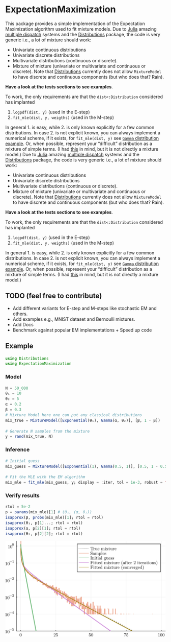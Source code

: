 # ExpectationMaximization

This package provides a simple implementation of the Expectation Maximization algorithm used to fit mixture models.
Due to [Julia](https://julialang.org/) amazing [multiple dispatch](https://www.youtube.com/watch?v=kc9HwsxE1OY) systems and the [Distributions](https://juliastats.org/Distributions.jl/stable/) package, the code is very generic i.e., a lot of mixture should work:

- Univariate continuous distributions
- Univariate discrete distributions
- Multivariate distributions (continuous or discrete).
- Mixture of mixture (univariate or multivariate and continuous or discrete). Note that [Distributions](https://juliastats.org/Distributions.jl/stable/) currently does not allow `MixtureModel` to have discrete and continuous components (but who does that? Rain).

**Have a look at the tests sections to see examples**.

To work, the only requirements are that the `dist<:Distribution` considered has implanted

1. `logpdf(dist, y)` (used in the E-step)
2. `fit_mle(dist, y, weigths)` (used in the M-step)

In general 1. is easy, while 2. is only known explicitly for a few common distributions.
In case 2. is not explicit known, you can always implement a numerical scheme, if it exists, for `fit_mle(dist, y)` see [`Gamma` distribution example](https://github.com/JuliaStats/Distributions.jl/blob/34a05d8a1671052624e7fa246b58484acc32cfe5/src/univariate/continuous/gamma.jl#L171).
Or, when possible, represent your “difficult” distribution as a mixture of simple terms.
(I had [this](https://stats.stackexchange.com/questions/63647/estimating-parameters-of-students-t-distribution) in mind, but it is not directly a mixture model.)
Due to [Julia](https://julialang.org/) amazing [multiple dispatch](https://www.youtube.com/watch?v=kc9HwsxE1OY) systems and the [Distributions](https://juliastats.org/Distributions.jl/stable/) package, the code is very generic i.e., a lot of mixture should work:

- Univariate continuous distributions
- Univariate discrete distributions
- Multivariate distributions (continuous or discrete).
- Mixture of mixture (univariate or multivariate and continuous or discrete). Note that [Distributions](https://juliastats.org/Distributions.jl/stable/) currently does not allow `MixtureModel` to have discrete and continuous components (but who does that? Rain).

**Have a look at the tests sections to see examples**.

To work, the only requirements are that the `dist<:Distribution` considered has implanted

1. `logpdf(dist, y)` (used in the E-step)
2. `fit_mle(dist, y, weigths)` (used in the M-step)

In general 1. is easy, while 2. is only known explicitly for a few common distributions.
In case 2. is not explicit known, you can always implement a numerical scheme, if it exists, for `fit_mle(dist, y)` see [`Gamma` distribution example](https://github.com/JuliaStats/Distributions.jl/blob/34a05d8a1671052624e7fa246b58484acc32cfe5/src/univariate/continuous/gamma.jl#L171).
Or, when possible, represent your “difficult” distribution as a mixture of simple terms.
(I had [this](https://stats.stackexchange.com/questions/63647/estimating-parameters-of-students-t-distribution) in mind, but it is not directly a mixture model.)

## TODO (feel free to contribute)

- Add different variants for E-step and M-steps like stochastic EM and others.
- Add examples e.g., MNIST dataset and Bernoulli mixtures.
- Add Docs
- Benchmark against popular EM implementations + Speed up code

## Example

```julia
using Distributions
using ExpectationMaximization
```

### Model

```julia
N = 50_000
θ₁ = 10
θ₂ = 5
α = 0.2
β = 0.3
# Mixture Model here one can put any classical distributions
mix_true = MixtureModel([Exponential(θ₁), Gamma(α, θ₂)], [β, 1 - β]) 

# Generate N samples from the mixture
y = rand(mix_true, N) 
```

### Inference

```julia
# Initial guess
mix_guess = MixtureModel([Exponential(1), Gamma(0.5, 1)], [0.5, 1 - 0.5])

# Fit the MLE with the EM algorithm
mix_mle = fit_mle(mix_guess, y; display = :iter, tol = 1e-3, robust = false, infos = false)
```

### Verify results

```julia
rtol = 5e-2
p = params(mix_mle)[1] # (θ₁, (α, θ₂))
isapprox(β, probs(mix_mle)[1]; rtol = rtol)
isapprox(θ₁, p[1]...; rtol = rtol)
isapprox(α, p[2][1]; rtol = rtol)
isapprox(θ₂, p[2][2]; rtol = rtol)
```


![EM_mixture_example.svg](img/EM_mixture_example.svg)
